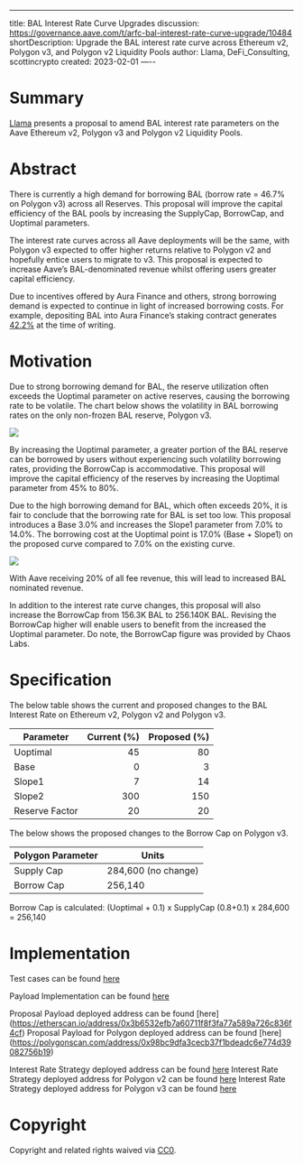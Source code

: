 ---
title: BAL Interest Rate Curve Upgrades
discussion: https://governance.aave.com/t/arfc-bal-interest-rate-curve-upgrade/10484
shortDescription: Upgrade the BAL interest rate curve across Ethereum v2, Polygon v3, and Polygon v2 Liquidity Pools
author: Llama, DeFi_Consulting, scottincrypto
created: 2023-02-01
—--

# Summary

[Llama](https://twitter.com/llama) presents a proposal to amend BAL interest rate parameters on the Aave Ethereum v2, Polygon v3 and Polygon v2 Liquidity Pools.

# Abstract

There is currently a high demand for borrowing BAL (borrow rate = 46.7% on Polygon v3) across all Reserves. This proposal will improve the capital efficiency of the BAL pools by increasing the SupplyCap, BorrowCap, and Uoptimal parameters. 

The interest rate curves across all Aave deployments will be the same, with Polygon v3 expected to offer higher returns relative to Polygon v2 and hopefully entice users to migrate to v3. This proposal is expected to increase Aave’s BAL-denominated revenue whilst offering users greater capital efficiency.

Due to incentives offered by Aura Finance and others, strong borrowing demand is expected to continue in light of increased borrowing costs. For example, depositing BAL into Aura Finance’s staking contract generates [42.2%](https://app.aura.finance/) at the time of writing.

# Motivation

Due to strong borrowing demand for BAL, the reserve utilization often exceeds the Uoptimal parameter on active reserves, causing the borrowing rate to be volatile. The chart below shows the volatility in BAL borrowing rates on the only non-frozen BAL reserve, Polygon v3.

![](https://i.imgur.com/uq7xpvB.png)

By increasing the Uoptimal parameter, a greater portion of the BAL reserve can be borrowed by users without experiencing such volatility borrowing rates, providing the BorrowCap is accommodative. This proposal will improve the capital efficiency of the reserves by increasing the Uoptimal parameter from 45% to 80%.

Due to the high borrowing demand for BAL, which often exceeds 20%, it is fair to conclude that the borrowing rate for BAL is set too low. This proposal introduces a Base 3.0% and increases the Slope1 parameter from 7.0% to 14.0%. The borrowing cost at the Uoptimal point is 17.0% (Base + Slope1) on the proposed curve compared to 7.0% on the existing curve.

![](https://i.imgur.com/faD4z5r.png)

With Aave receiving 20% of all fee revenue, this will lead to increased BAL nominated revenue. 

In addition to the interest rate curve changes, this proposal will also increase the BorrowCap from 156.3K BAL to 256.140K BAL. Revising the BorrowCap higher will enable users to benefit from the increased the Uoptimal parameter. Do note, the BorrowCap figure was provided by Chaos Labs. 

# Specification

The below table shows the current and proposed changes to the BAL Interest Rate on Ethereum v2, Polygon v2 and Polygon v3.

|Parameter|Current (%)|Proposed (%)|
| --- | ---: | ---: |
|Uoptimal|45|80|
|Base|0|3|
|Slope1|7|14|
|Slope2|300|150|
|Reserve Factor|20|20|

The below shows the proposed changes to the Borrow Cap on Polygon v3.

|Polygon Parameter| Units |
| --- | --- | 
| Supply Cap | 284,600 (no change)|
| Borrow Cap | 256,140 |

Borrow Cap is calculated: 
(Uoptimal + 0.1) x SupplyCap
(0.8+0.1) x 284,600 = 256,140

# Implementation

Test cases can be found [here](https://github.com/llama-community/aave-bal-interest-rate-updates/blob/main/src/test/ProposalPayloadE2E.t.sol)

Payload Implementation can be found [here](https://github.com/llama-community/aave-bal-interest-rate-updates/tree/main/src)

Proposal Payload deployed address can be found [here] (https://etherscan.io/address/0x3b6532efb7a60711f8f3fa77a589a726c836f4cf)
Proposal Payload for Polygon deployed address can be found [here] (https://polygonscan.com/address/0x98bc9dfa3cecb37f1bdeadc6e774d39082756b19)

Interest Rate Strategy deployed address can be found [here](https://etherscan.io/address/0x04c28D6fE897859153eA753f986cc249Bf064f71)
Interest Rate Strategy deployed address for Polygon v2 can be found [here](https://polygonscan.com/address/0x80cb7e9E015C5331bF34e06de62443d070FD6654)
Interest Rate Strategy deployed address for Polygon v3 can be found [here](https://polygonscan.com/address/0x4b8D3277d49E114C8F2D6E0B2eD310e29226fe16)

# Copyright

Copyright and related rights waived via [CC0](https://creativecommons.org/publicdomain/zero/1.0/).

